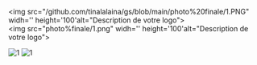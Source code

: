 <img src="/github.com/tinalalaina/gs/blob/main/photo%20finale/1.PNG" widh='' height='100'alt="Description de votre logo"><br>
<img src="photo%finale/1.png" widh='' height='100'alt="Description de votre logo">

![1]([/photo%finale/1.PNG](https://github.com/tinalalaina/gs/blob/main/photo%20finale/1.PNG))
![1](./photo%finale/1.png)

